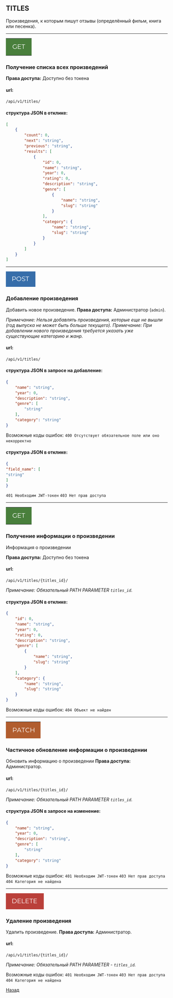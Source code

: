 ## TITLES
Произведения, к которым пишут отзывы (определённый фильм, книга или песенка).
***
![GET](../png/get.png)
### Получение списка всех произведений

**Права доступа:** Доступно без токена

#### url:
```
/api/v1/titles/
```
#### структура JSON в отклике:
```JSON
[
    {
        "count": 0,
        "next": "string",
        "previous": "string",
        "results": [
            {
                "id": 0,
                "name": "string",
                "year": 0,
                "rating": 0,
                "description": "string",
                "genre": [
                    {
                        "name": "string",
                        "slug": "string"
                    }
                ],
                "category": {
                    "name": "string",
                    "slug": "string"
                }
            }
        ]
    }
]
```
***
![POST](../png/post.png)

### Добавление произведения
Добавить новое произведение.
**Права доступа:** Администратор (`admin`).

*Примечание: Нельзя добавлять произведения, которые еще не вышли (год выпуска не может быть больше текущего).*
*Примечание: При добавлении нового произведения требуется указать уже существующие категорию и жанр.*

#### url:
```
/api/v1/titles/
```
#### структура JSON в запросе на добавление:
```JSON
{
    "name": "string",
    "year": 0,
    "description": "string",
    "genre": [
        "string"
    ],
    "category": "string"
}
```
Возможные коды ошибок:
`400 Отсутствует обязательное поле или оно некорректно`
#### структура JSON в отклике:
```JSON
{
"field_name": [
"string"
]
}
```
`401 Необходим JWT-токен`
`403 Нет прав доступа`
***
![GET](../png/get.png)
### Получение информации о произведении
Информация о произведении

**Права доступа:** Доступно без токена
#### url:
```
/api/v1/titles/{titles_id}/
```
*Примечание: Обязательный PATH PARAMETER `titles_id`.*
#### структура JSON в отклике:
```JSON
{
    "id": 0,
    "name": "string",
    "year": 0,
    "rating": 0,
    "description": "string",
    "genre": [
        {
            "name": "string",
            "slug": "string"
        }
    ],
    "category": {
        "name": "string",
        "slug": "string"
    }
}
```
Возможные коды ошибок:
`404 Объект не найден`
***
![PATCH](../png/patch.png)
### Частичное обновление информации о произведении
Обновить информацию о произведении
**Права доступа:** Администратор.

#### url:
```
/api/v1/titles/{titles_id}/
```
*Примечание: Обязательный PATH PARAMETER `titles_id`.*
#### структура JSON в запросе на изменение:
```JSON
{
    "name": "string",
    "year": 0,
    "description": "string",
    "genre": [
        "string"
    ],
    "category": "string"
}
```
Возможные коды ошибок:
`401 Необходим JWT-токен`
`403 Нет прав доступа`
`404 Категория не найдена`
***
![DELETE](../png/delete.png)
### Удаление произведения
Удалить произведение.
**Права доступа:** Администратор.
#### url:
```
/api/v1/titles/{titles_id}/
```
*Примечание: Обязательный PATH PARAMETER - `titles_id`.*

Возможные коды ошибок:
`401 Необходим JWT-токен`
`403 Нет прав доступа`
`404 Категория не найдена`

[Назад](../../../README.md/#Описание)
